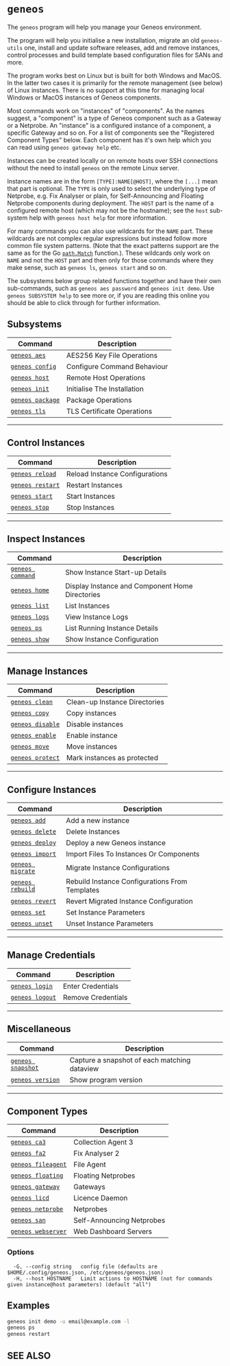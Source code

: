 # `geneos`

The `geneos` program will help you manage your Geneos environment.

The program will help you initialise a new installation, migrate an old `geneos-utils` one, install and update software releases, add and remove instances, control processes and build template based configuration files for SANs and more.

The program works best on Linux but is built for both Windows and MacOS. In the latter two cases it is primarily for the remote management (see below) of Linux instances. There is no support at this time for managing local Windows or MacOS instances of Geneos components.

Most commands work on "instances" of "components". As the names suggest, a "component" is a type of Geneos component such as a Gateway or a Netprobe. An "instance" is a configured instance of a component, a specific Gateway and so on. For a list of components see the "Registered Component Types" below. Each component has it's own help which you can read using `geneos gateway help` etc.

Instances can be created locally or on remote hosts over SSH connections without the need to install `geneos` on the remote Linux server.

Instance names are in the form `[TYPE]:NAME[@HOST]`, where the `[...]` mean that part is optional. The `TYPE` is only used to select the underlying type of Netprobe, e.g. Fix Analyser or plain, for Self-Announcing and Floating Netprobe components during deployment. The `HOST` part is the name of a configured remote host (which may not be the hostname); see the `host` sub-system help with `geneos host help` for more information.

For many commands you can also use wildcards for the `NAME` part. These wildcards are not complex regular expressions but instead follow more common file system patterns. (Note that the exact patterns support are the same as for the Go [`path.Match`](https://pkg.go.dev/path#Match) function.). These wildcards only work on `NAME` and not the `HOST` part and then only for those commands where they make sense, such as `geneos ls`, `geneos start` and so on.

The subsystems below group related functions together and have their own sub-commands, such as `geneos aes password` and `geneos init demo`. Use `geneos SUBSYSTEM help` to see more or, if you are reading this online you should be able to click through for further information.

## Subsystems

| Command | Description |
|-------|-------|
| [`geneos aes`](geneos_aes.md)	 | AES256 Key File Operations |
| [`geneos config`](geneos_config.md)	 | Configure Command Behaviour |
| [`geneos host`](geneos_host.md)	 | Remote Host Operations |
| [`geneos init`](geneos_init.md)	 | Initialise The Installation |
| [`geneos package`](geneos_package.md)	 | Package Operations |
| [`geneos tls`](geneos_tls.md)	 | TLS Certificate Operations |

---

## Control Instances

| Command | Description |
|-------|-------|
| [`geneos reload`](geneos_reload.md)	 | Reload Instance Configurations |
| [`geneos restart`](geneos_restart.md)	 | Restart Instances |
| [`geneos start`](geneos_start.md)	 | Start Instances |
| [`geneos stop`](geneos_stop.md)	 | Stop Instances |

---

## Inspect Instances

| Command | Description |
|-------|-------|
| [`geneos command`](geneos_command.md)	 | Show Instance Start-up Details |
| [`geneos home`](geneos_home.md)	 | Display Instance and Component Home Directories |
| [`geneos list`](geneos_list.md)	 | List Instances |
| [`geneos logs`](geneos_logs.md)	 | View Instance Logs |
| [`geneos ps`](geneos_ps.md)	 | List Running Instance Details |
| [`geneos show`](geneos_show.md)	 | Show Instance Configuration |

---

## Manage Instances

| Command | Description |
|-------|-------|
| [`geneos clean`](geneos_clean.md)	 | Clean-up Instance Directories |
| [`geneos copy`](geneos_copy.md)	 | Copy instances |
| [`geneos disable`](geneos_disable.md)	 | Disable instances |
| [`geneos enable`](geneos_enable.md)	 | Enable instance |
| [`geneos move`](geneos_move.md)	 | Move instances |
| [`geneos protect`](geneos_protect.md)	 | Mark instances as protected |

---

## Configure Instances

| Command | Description |
|-------|-------|
| [`geneos add`](geneos_add.md)	 | Add a new instance |
| [`geneos delete`](geneos_delete.md)	 | Delete Instances |
| [`geneos deploy`](geneos_deploy.md)	 | Deploy a new Geneos instance |
| [`geneos import`](geneos_import.md)	 | Import Files To Instances Or Components |
| [`geneos migrate`](geneos_migrate.md)	 | Migrate Instance Configurations |
| [`geneos rebuild`](geneos_rebuild.md)	 | Rebuild Instance Configurations From Templates |
| [`geneos revert`](geneos_revert.md)	 | Revert Migrated Instance Configuration |
| [`geneos set`](geneos_set.md)	 | Set Instance Parameters |
| [`geneos unset`](geneos_unset.md)	 | Unset Instance Parameters |

---

## Manage Credentials

| Command | Description |
|-------|-------|
| [`geneos login`](geneos_login.md)	 | Enter Credentials |
| [`geneos logout`](geneos_logout.md)	 | Remove Credentials |

---

## Miscellaneous

| Command | Description |
|-------|-------|
| [`geneos snapshot`](geneos_snapshot.md)	 | Capture a snapshot of each matching dataview |
| [`geneos version`](geneos_version.md)	 | Show program version |

---

## Component Types

| Command | Description |
|-------|-------|
| [`geneos ca3`](geneos_ca3.md)	 | Collection Agent 3 |
| [`geneos fa2`](geneos_fa2.md)	 | Fix Analyser 2 |
| [`geneos fileagent`](geneos_fileagent.md)	 | File Agent |
| [`geneos floating`](geneos_floating.md)	 | Floating Netprobes |
| [`geneos gateway`](geneos_gateway.md)	 | Gateways |
| [`geneos licd`](geneos_licd.md)	 | Licence Daemon |
| [`geneos netprobe`](geneos_netprobe.md)	 | Netprobes |
| [`geneos san`](geneos_san.md)	 | Self-Announcing Netprobes |
| [`geneos webserver`](geneos_webserver.md)	 | Web Dashboard Servers |

### Options

```text
  -G, --config string   config file (defaults are $HOME/.config/geneos.json, /etc/geneos/geneos.json)
  -H, --host HOSTNAME   Limit actions to HOSTNAME (not for commands given instance@host parameters) (default "all")
```

## Examples

```bash
geneos init demo -u email@example.com -l
geneos ps
geneos restart

```

## SEE ALSO

